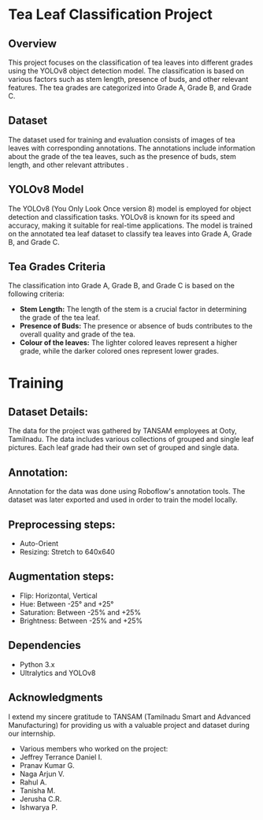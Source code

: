 # Tea Leaf Classification Project

## Overview

This project focuses on the classification of tea leaves into different grades using the YOLOv8 object detection model. The classification is based on various factors such as stem length, presence of buds, and other relevant features. The tea grades are categorized into Grade A, Grade B, and Grade C.

## Dataset

The dataset used for training and evaluation consists of images of tea leaves with corresponding annotations. The annotations include information about the grade of the tea leaves, such as the presence of buds, stem length, and other relevant attributes .

## YOLOv8 Model

The YOLOv8 (You Only Look Once version 8) model is employed for object detection and classification tasks. YOLOv8 is known for its speed and accuracy, making it suitable for real-time applications. The model is trained on the annotated tea leaf dataset to classify tea leaves into Grade A, Grade B, and Grade C.

## Tea Grades Criteria

The classification into Grade A, Grade B, and Grade C is based on the following criteria:

- **Stem Length:** The length of the stem is a crucial factor in determining the grade of the tea leaf.
- **Presence of Buds:** The presence or absence of buds contributes to the overall quality and grade of the tea.
- **Colour of the leaves:** The lighter colored leaves represent a higher grade, while the darker colored ones represent lower grades.

# Training
## Dataset Details:
The data for the project was gathered by TANSAM employees at Ooty, Tamilnadu. The data includes various collections of grouped and single leaf pictures.
Each leaf grade had their own set of grouped and single data.

## Annotation:
Annotation for the data was done using Roboflow's annotation tools. The dataset was later exported and used in order to train the model locally.

## Preprocessing steps:
- Auto-Orient
- Resizing: Stretch to 640x640

## Augmentation steps:
- Flip: Horizontal, Vertical
- Hue: Between -25° and +25°
- Saturation: Between -25% and +25%
- Brightness: Between -25% and +25%

## Dependencies

- Python 3.x
- Ultralytics and YOLOv8

## Acknowledgments
I extend my sincere gratitude to TANSAM (Tamilnadu Smart and Advanced Manufacturing) for providing us with a valuable project and dataset during our internship. 

- Various members who worked on the project:
- Jeffrey Terrance Daniel I.
- Pranav Kumar G.
- Naga Arjun V.
- Rahul A.
- Tanisha M.
- Jerusha C.R.
- Ishwarya P.
